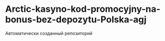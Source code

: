 # Arctic-kasyno-kod-promocyjny-na-bonus-bez-depozytu-Polska-agj
Автоматически созданный репозиторий
